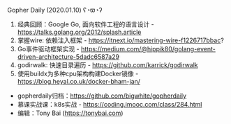 Gopher Daily (2020.01.10) ʕ◔ϖ◔ʔ

1. 经典回顾：Google Go, 面向软件工程的语言设计 - https://talks.golang.org/2012/splash.article
2. 掌握wire: 依赖注入框架 - https://itnext.io/mastering-wire-f1226717bbac?
3. Go事件驱动框架实现 - https://medium.com/@hippik80/golang-event-driven-architecture-5dadc6587a29
4. godirwalk: 快速目录遍历 - https://github.com/karrick/godirwalk
5. 使用buildx为多种cpu架构构建Docker镜像 - https://blog.heyal.co.uk/docker-bham-jan/


* gopherdaily归档：https://github.com/bigwhite/gopherdaily
* 慕课实战课：k8s实战 - https://coding.imooc.com/class/284.html
* 编辑：Tony Bai (https://tonybai.com)
